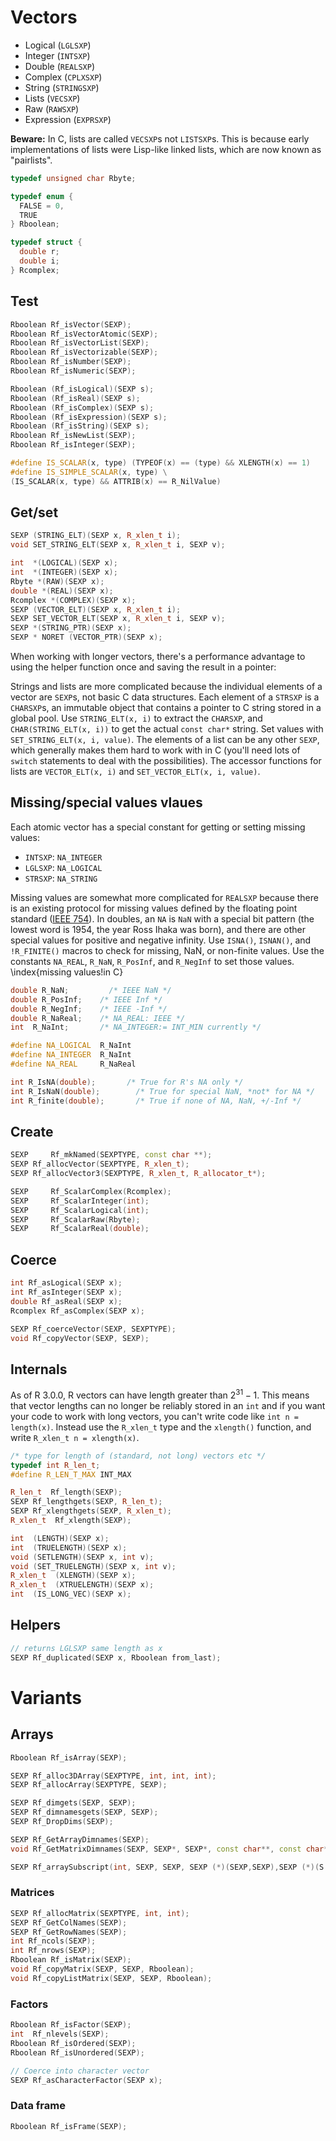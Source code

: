 # Vectors

* Logical (`LGLSXP`)
* Integer (`INTSXP`)
* Double  (`REALSXP`)
* Complex (`CPLXSXP`)
* String  (`STRINGSXP`)
* Lists   (`VECSXP`)
* Raw     (`RAWSXP`)
* Expression (`EXPRSXP`)

__Beware:__ In C, lists are called `VECSXP`s not `LISTSXP`s. This is because early implementations of lists were Lisp-like linked lists, which are now known as "pairlists".


```cpp
typedef unsigned char Rbyte;

typedef enum { 
  FALSE = 0, 
  TRUE 
} Rboolean;

typedef struct {
  double r;
  double i;
} Rcomplex;
```

## Test

```cpp
Rboolean Rf_isVector(SEXP);
Rboolean Rf_isVectorAtomic(SEXP);
Rboolean Rf_isVectorList(SEXP);
Rboolean Rf_isVectorizable(SEXP);
Rboolean Rf_isNumber(SEXP);
Rboolean Rf_isNumeric(SEXP);

Rboolean (Rf_isLogical)(SEXP s);
Rboolean (Rf_isReal)(SEXP s);
Rboolean (Rf_isComplex)(SEXP s);
Rboolean (Rf_isExpression)(SEXP s);
Rboolean (Rf_isString)(SEXP s);
Rboolean Rf_isNewList(SEXP);
Rboolean Rf_isInteger(SEXP);

#define IS_SCALAR(x, type) (TYPEOF(x) == (type) && XLENGTH(x) == 1)
#define IS_SIMPLE_SCALAR(x, type) \
(IS_SCALAR(x, type) && ATTRIB(x) == R_NilValue)

```

## Get/set

```cpp
SEXP (STRING_ELT)(SEXP x, R_xlen_t i);
void SET_STRING_ELT(SEXP x, R_xlen_t i, SEXP v);

int  *(LOGICAL)(SEXP x);
int  *(INTEGER)(SEXP x);
Rbyte *(RAW)(SEXP x);
double *(REAL)(SEXP x);
Rcomplex *(COMPLEX)(SEXP x);
SEXP (VECTOR_ELT)(SEXP x, R_xlen_t i);
SEXP SET_VECTOR_ELT(SEXP x, R_xlen_t i, SEXP v);
SEXP *(STRING_PTR)(SEXP x);
SEXP * NORET (VECTOR_PTR)(SEXP x);
```

When working with longer vectors, there's a performance advantage to using the helper function once and saving the result in a pointer:

Strings and lists are more complicated because the individual elements of a vector are `SEXP`s, not basic C data structures. Each element of a `STRSXP` is a `CHARSXP`s, an immutable object that contains a pointer to C string stored in a global pool. Use `STRING_ELT(x, i)` to extract the `CHARSXP`, and `CHAR(STRING_ELT(x, i))` to get the actual `const char*` string. Set values with `SET_STRING_ELT(x, i, value)`. The elements of a list can be any other `SEXP`, which generally makes them hard to work with in C (you'll need lots of `switch` statements to deal with the possibilities). The accessor functions for lists are `VECTOR_ELT(x, i)` and `SET_VECTOR_ELT(x, i, value)`.




## Missing/special values vlaues

Each atomic vector has a special constant for getting or setting missing values:

* `INTSXP`: `NA_INTEGER`
* `LGLSXP`: `NA_LOGICAL`
* `STRSXP`: `NA_STRING`
  
Missing values are somewhat more complicated for `REALSXP` because there is an existing protocol for missing values defined by the floating point standard ([IEEE 754](http://en.wikipedia.org/wiki/IEEE_floating_point)). In doubles, an `NA` is `NaN` with a special bit pattern (the lowest word is 1954, the year Ross Ihaka was born), and there are other special values for positive and negative infinity. Use `ISNA()`, `ISNAN()`, and `!R_FINITE()` macros to check for missing, NaN, or non-finite values. Use the constants `NA_REAL`, `R_NaN`, `R_PosInf`, and `R_NegInf` to set those values. \index{missing values!in C}

```cpp
double R_NaN;		  /* IEEE NaN */
double R_PosInf;	/* IEEE Inf */
double R_NegInf;	/* IEEE -Inf */
double R_NaReal;	/* NA_REAL: IEEE */
int	 R_NaInt;	    /* NA_INTEGER:= INT_MIN currently */

#define NA_LOGICAL	R_NaInt
#define NA_INTEGER	R_NaInt
#define NA_REAL		R_NaReal

int R_IsNA(double);		  /* True for R's NA only */
int R_IsNaN(double);		/* True for special NaN, *not* for NA */
int R_finite(double);		/* True if none of NA, NaN, +/-Inf */
```


## Create

```cpp
SEXP	 Rf_mkNamed(SEXPTYPE, const char **);
SEXP Rf_allocVector(SEXPTYPE, R_xlen_t);
SEXP Rf_allocVector3(SEXPTYPE, R_xlen_t, R_allocator_t*);

SEXP	 Rf_ScalarComplex(Rcomplex);
SEXP	 Rf_ScalarInteger(int);
SEXP	 Rf_ScalarLogical(int);
SEXP	 Rf_ScalarRaw(Rbyte);
SEXP	 Rf_ScalarReal(double);
```

## Coerce

```cpp
int Rf_asLogical(SEXP x);
int Rf_asInteger(SEXP x);
double Rf_asReal(SEXP x);
Rcomplex Rf_asComplex(SEXP x);

SEXP Rf_coerceVector(SEXP, SEXPTYPE);
void Rf_copyVector(SEXP, SEXP);
```

## Internals

As of R 3.0.0, R vectors can have length greater than $2 ^ 31 -  1$. This means that vector lengths can no longer be reliably stored in an `int` and if you want your code to work with long vectors, you can't write code like `int n = length(x)`. Instead use the `R_xlen_t` type and the `xlength()` function, and write `R_xlen_t n = xlength(x)`.

```cpp
/* type for length of (standard, not long) vectors etc */
typedef int R_len_t;
#define R_LEN_T_MAX INT_MAX

R_len_t  Rf_length(SEXP);
SEXP Rf_lengthgets(SEXP, R_len_t);
SEXP Rf_xlengthgets(SEXP, R_xlen_t);
R_xlen_t  Rf_xlength(SEXP);
```

```cpp
int  (LENGTH)(SEXP x);
int  (TRUELENGTH)(SEXP x);
void (SETLENGTH)(SEXP x, int v);
void (SET_TRUELENGTH)(SEXP x, int v);
R_xlen_t  (XLENGTH)(SEXP x);
R_xlen_t  (XTRUELENGTH)(SEXP x);
int  (IS_LONG_VEC)(SEXP x);
```

## Helpers

```cpp
// returns LGLSXP same length as x
SEXP Rf_duplicated(SEXP x, Rboolean from_last);
```

# Variants

## Arrays

```cpp
Rboolean Rf_isArray(SEXP);

SEXP Rf_alloc3DArray(SEXPTYPE, int, int, int);
SEXP Rf_allocArray(SEXPTYPE, SEXP);

SEXP Rf_dimgets(SEXP, SEXP);
SEXP Rf_dimnamesgets(SEXP, SEXP);
SEXP Rf_DropDims(SEXP);

SEXP Rf_GetArrayDimnames(SEXP);
void Rf_GetMatrixDimnames(SEXP, SEXP*, SEXP*, const char**, const char**);

SEXP Rf_arraySubscript(int, SEXP, SEXP, SEXP (*)(SEXP,SEXP),SEXP (*)(S EXP, int), SEXP);
```

### Matrices

```cpp
SEXP Rf_allocMatrix(SEXPTYPE, int, int);
SEXP Rf_GetColNames(SEXP);
SEXP Rf_GetRowNames(SEXP);
int Rf_ncols(SEXP);
int Rf_nrows(SEXP);
Rboolean Rf_isMatrix(SEXP);
void Rf_copyMatrix(SEXP, SEXP, Rboolean);
void Rf_copyListMatrix(SEXP, SEXP, Rboolean);
```

### Factors

```cpp
Rboolean Rf_isFactor(SEXP);
int	 Rf_nlevels(SEXP);
Rboolean Rf_isOrdered(SEXP);
Rboolean Rf_isUnordered(SEXP);

// Coerce into character vector
SEXP Rf_asCharacterFactor(SEXP x);
```

### Data frame

```cpp
Rboolean Rf_isFrame(SEXP);
```

